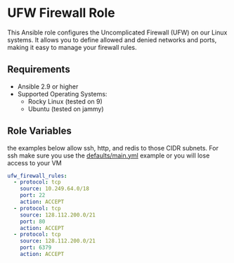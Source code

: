 # UFW Firewall Role

This Ansible role configures the Uncomplicated Firewall (UFW) on our Linux systems. It allows you to define allowed and denied networks and ports, making it easy to manage your firewall rules.

## Requirements

- Ansible 2.9 or higher
- Supported Operating Systems:
  - Rocky Linux (tested on 9)
  - Ubuntu (tested on jammy)

## Role Variables

the examples below allow ssh, http, and redis to those CIDR subnets. For ssh make sure you use the [defaults/main.yml](defaults/main.yml) example or you will lose access to your VM

```yaml
ufw_firewall_rules:
  - protocol: tcp
    source: 10.249.64.0/18
    port: 22
    action: ACCEPT
  - protocol: tcp
    source: 128.112.200.0/21
    port: 80
    action: ACCEPT
  - protocol: tcp
    source: 128.112.200.0/21
    port: 6379
    action: ACCEPT
```
